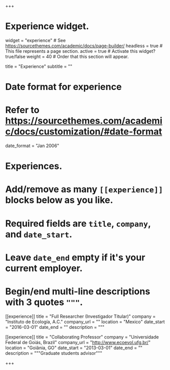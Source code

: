 +++
# Experience widget.
widget = "experience"  # See https://sourcethemes.com/academic/docs/page-builder/
headless = true  # This file represents a page section.
active = true  # Activate this widget? true/false
weight = 40  # Order that this section will appear.

title = "Experience"
subtitle = ""

# Date format for experience
#   Refer to https://sourcethemes.com/academic/docs/customization/#date-format
date_format = "Jan 2006"

# Experiences.
#   Add/remove as many `[[experience]]` blocks below as you like.
#   Required fields are `title`, `company`, and `date_start`.
#   Leave `date_end` empty if it's your current employer.
#   Begin/end multi-line descriptions with 3 quotes `"""`.
[[experience]]
  title = "Full Researcher (Investigador Titular)"
  company = "Instituto de Ecología, A.C."
  company_url = ""
  location = "Mexico"
  date_start = "2016-03-01"
  date_end = ""
  description = """


[[experience]]
  title = "Collaborating Professor"
  company = "Universidade Federal de Goiás, Brazil"
  company_url = "http://www.ecoevol.ufg.br/"
  location = "Goiânia, GO"
  date_start = "2013-03-01"
  date_end = ""
  description = """Graduate students advisor"""

+++
